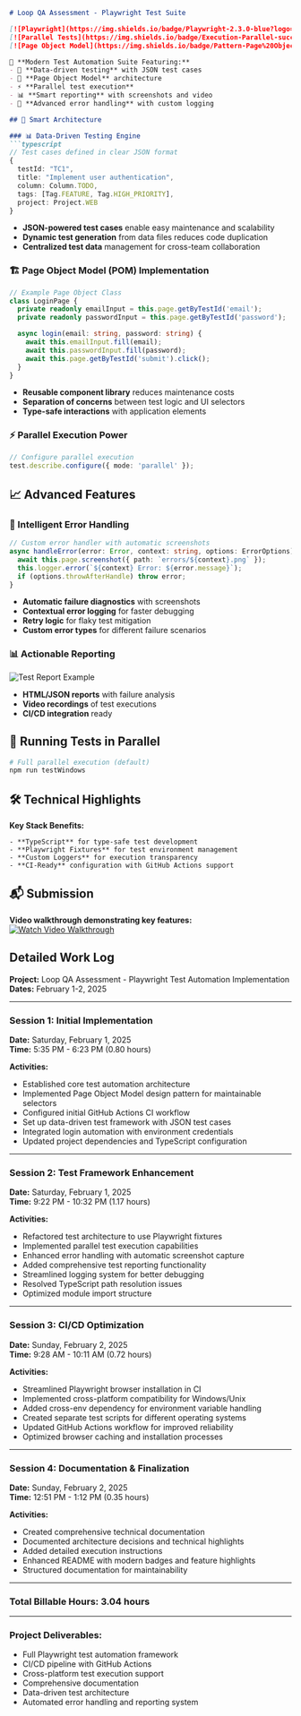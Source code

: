 ```markdown
# Loop QA Assessment - Playwright Test Suite

[![Playwright](https://img.shields.io/badge/Playwright-2.3.0-blue?logo=playwright)](https://playwright.dev)
[![Parallel Tests](https://img.shields.io/badge/Execution-Parallel-success)](https://playwright.dev/docs/test-parallel)
[![Page Object Model](https://img.shields.io/badge/Pattern-Page%20Object%20Model-important)](https://playwright.dev/docs/test-pom)

🌟 **Modern Test Automation Suite Featuring:**
- 🚀 **Data-driven testing** with JSON test cases
- 🧩 **Page Object Model** architecture
- ⚡ **Parallel test execution**
- 📊 **Smart reporting** with screenshots and video
- 🔄 **Advanced error handling** with custom logging

## 🧠 Smart Architecture

### 📊 Data-Driven Testing Engine
```typescript
// Test cases defined in clear JSON format
{
  testId: "TC1",
  title: "Implement user authentication",
  column: Column.TODO,
  tags: [Tag.FEATURE, Tag.HIGH_PRIORITY],
  project: Project.WEB
}
```
- **JSON-powered test cases** enable easy maintenance and scalability
- **Dynamic test generation** from data files reduces code duplication
- **Centralized test data** management for cross-team collaboration

### 🏗️ Page Object Model (POM) Implementation
```typescript
// Example Page Object Class
class LoginPage {
  private readonly emailInput = this.page.getByTestId('email');
  private readonly passwordInput = this.page.getByTestId('password');

  async login(email: string, password: string) {
    await this.emailInput.fill(email);
    await this.passwordInput.fill(password);
    await this.page.getByTestId('submit').click();
  }
}
```
- **Reusable component library** reduces maintenance costs
- **Separation of concerns** between test logic and UI selectors
- **Type-safe interactions** with application elements

### ⚡ Parallel Execution Power
```typescript
// Configure parallel execution
test.describe.configure({ mode: 'parallel' });
```

## 📈 Advanced Features

### 🔄 Intelligent Error Handling
```typescript
// Custom error handler with automatic screenshots
async handleError(error: Error, context: string, options: ErrorOptions) {
  await this.page.screenshot({ path: `errors/${context}.png` });
  this.logger.error(`${context} Error: ${error.message}`);
  if (options.throwAfterHandle) throw error;
}
```
- **Automatic failure diagnostics** with screenshots
- **Contextual error logging** for faster debugging
- **Retry logic** for flaky test mitigation
- **Custom error types** for different failure scenarios

### 📊 Actionable Reporting
![Test Report Example](https://example.com/report-screenshot.png)
- **HTML/JSON reports** with failure analysis
- **Video recordings** of test executions
- **CI/CD integration** ready

## 🧪 Running Tests in Parallel
```bash
# Full parallel execution (default)
npm run testWindows
```


## 🛠️ Technical Highlights
**Key Stack Benefits:**
```
- **TypeScript** for type-safe test development
- **Playwright Fixtures** for test environment management
- **Custom Loggers** for execution transparency
- **CI-Ready** configuration with GitHub Actions support
```

## 📬 Submission
**Video walkthrough demonstrating key features:**  
[![Watch Video Walkthrough](https://img.youtube.com/vi/7L6EJAs33tY/0.jpg)](https://www.youtube.com/watch?v=7L6EJAs33tY)


## Detailed Work Log

**Project:** Loop QA Assessment - Playwright Test Automation Implementation  
**Dates:** February 1-2, 2025  

---

### Session 1: Initial Implementation  
**Date:** Saturday, February 1, 2025  
**Time:** 5:35 PM - 6:23 PM (0.80 hours)  

**Activities:**  
- Established core test automation architecture  
- Implemented Page Object Model design pattern for maintainable selectors  
- Configured initial GitHub Actions CI workflow  
- Set up data-driven test framework with JSON test cases  
- Integrated login automation with environment credentials  
- Updated project dependencies and TypeScript configuration  

---

### Session 2: Test Framework Enhancement  
**Date:** Saturday, February 1, 2025  
**Time:** 9:22 PM - 10:32 PM (1.17 hours)  

**Activities:**  
- Refactored test architecture to use Playwright fixtures  
- Implemented parallel test execution capabilities  
- Enhanced error handling with automatic screenshot capture  
- Added comprehensive test reporting functionality  
- Streamlined logging system for better debugging  
- Resolved TypeScript path resolution issues  
- Optimized module import structure  

---

### Session 3: CI/CD Optimization  
**Date:** Sunday, February 2, 2025  
**Time:** 9:28 AM - 10:11 AM (0.72 hours)  

**Activities:**  
- Streamlined Playwright browser installation in CI  
- Implemented cross-platform compatibility for Windows/Unix  
- Added cross-env dependency for environment variable handling  
- Created separate test scripts for different operating systems  
- Updated GitHub Actions workflow for improved reliability  
- Optimized browser caching and installation processes  

---

### Session 4: Documentation & Finalization  
**Date:** Sunday, February 2, 2025  
**Time:** 12:51 PM - 1:12 PM (0.35 hours)  

**Activities:**  
- Created comprehensive technical documentation  
- Documented architecture decisions and technical highlights  
- Added detailed execution instructions  
- Enhanced README with modern badges and feature highlights  
- Structured documentation for maintainability  

---

### Total Billable Hours: 3.04 hours  

---

### Project Deliverables:  
- Full Playwright test automation framework  
- CI/CD pipeline with GitHub Actions  
- Cross-platform test execution support  
- Comprehensive documentation  
- Data-driven test architecture  
- Automated error handling and reporting system  

